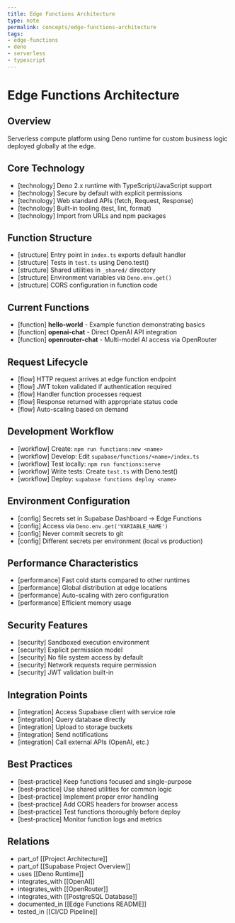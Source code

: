 ```yaml
---
title: Edge Functions Architecture
type: note
permalink: concepts/edge-functions-architecture
tags:
- edge-functions
- deno
- serverless
- typescript
---
```


# Edge Functions Architecture

## Overview

Serverless compute platform using Deno runtime for custom business logic deployed globally at the edge.

## Core Technology

- [technology] Deno 2.x runtime with TypeScript/JavaScript support
- [technology] Secure by default with explicit permissions
- [technology] Web standard APIs (fetch, Request, Response)
- [technology] Built-in tooling (test, lint, format)
- [technology] Import from URLs and npm packages

## Function Structure

- [structure] Entry point in `index.ts` exports default handler
- [structure] Tests in `test.ts` using Deno.test()
- [structure] Shared utilities in `_shared/` directory
- [structure] Environment variables via `Deno.env.get()`
- [structure] CORS configuration in function code

## Current Functions

- [function] **hello-world** - Example function demonstrating basics
- [function] **openai-chat** - Direct OpenAI API integration
- [function] **openrouter-chat** - Multi-model AI access via OpenRouter

## Request Lifecycle

- [flow] HTTP request arrives at edge function endpoint
- [flow] JWT token validated if authentication required
- [flow] Handler function processes request
- [flow] Response returned with appropriate status code
- [flow] Auto-scaling based on demand

## Development Workflow

- [workflow] Create: `npm run functions:new <name>`
- [workflow] Develop: Edit `supabase/functions/<name>/index.ts`
- [workflow] Test locally: `npm run functions:serve`
- [workflow] Write tests: Create `test.ts` with Deno.test()
- [workflow] Deploy: `supabase functions deploy <name>`

## Environment Configuration

- [config] Secrets set in Supabase Dashboard → Edge Functions
- [config] Access via `Deno.env.get('VARIABLE_NAME')`
- [config] Never commit secrets to git
- [config] Different secrets per environment (local vs production)

## Performance Characteristics

- [performance] Fast cold starts compared to other runtimes
- [performance] Global distribution at edge locations
- [performance] Auto-scaling with zero configuration
- [performance] Efficient memory usage

## Security Features

- [security] Sandboxed execution environment
- [security] Explicit permission model
- [security] No file system access by default
- [security] Network requests require permission
- [security] JWT validation built-in

## Integration Points

- [integration] Access Supabase client with service role
- [integration] Query database directly
- [integration] Upload to storage buckets
- [integration] Send notifications
- [integration] Call external APIs (OpenAI, etc.)

## Best Practices

- [best-practice] Keep functions focused and single-purpose
- [best-practice] Use shared utilities for common logic
- [best-practice] Implement proper error handling
- [best-practice] Add CORS headers for browser access
- [best-practice] Test functions thoroughly before deploy
- [best-practice] Monitor function logs and metrics

## Relations

- part_of [[Project Architecture]]
- part_of [[Supabase Project Overview]]
- uses [[Deno Runtime]]
- integrates_with [[OpenAI]]
- integrates_with [[OpenRouter]]
- integrates_with [[PostgreSQL Database]]
- documented_in [[Edge Functions README]]
- tested_in [[CI/CD Pipeline]]
